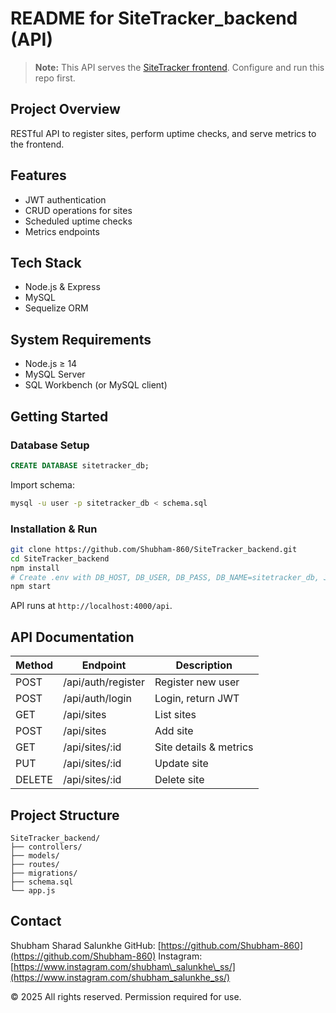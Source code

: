 
# README for SiteTracker\_backend (API)

> **Note:** This API serves the [SiteTracker frontend](https://github.com/Shubham-860/SiteTracker). Configure and run this repo first.

## Project Overview

RESTful API to register sites, perform uptime checks, and serve metrics to the frontend.

## Features

* JWT authentication
* CRUD operations for sites
* Scheduled uptime checks
* Metrics endpoints

## Tech Stack

* Node.js & Express
* MySQL
* Sequelize ORM

## System Requirements

* Node.js ≥ 14
* MySQL Server
* SQL Workbench (or MySQL client)

## Getting Started

### Database Setup

```sql
CREATE DATABASE sitetracker_db;
```

Import schema:

```bash
mysql -u user -p sitetracker_db < schema.sql
```

### Installation & Run

```bash
git clone https://github.com/Shubham-860/SiteTracker_backend.git
cd SiteTracker_backend
npm install
# Create .env with DB_HOST, DB_USER, DB_PASS, DB_NAME=sitetracker_db, JWT_SECRET, PORT
npm start
```

API runs at `http://localhost:4000/api`.

## API Documentation

| Method | Endpoint           | Description            |
| ------ | ------------------ | ---------------------- |
| POST   | /api/auth/register | Register new user      |
| POST   | /api/auth/login    | Login, return JWT      |
| GET    | /api/sites         | List sites             |
| POST   | /api/sites         | Add site               |
| GET    | /api/sites/\:id    | Site details & metrics |
| PUT    | /api/sites/\:id    | Update site            |
| DELETE | /api/sites/\:id    | Delete site            |

## Project Structure

```text
SiteTracker_backend/
├── controllers/
├── models/
├── routes/
├── migrations/
├── schema.sql
└── app.js
```

## Contact

Shubham Sharad Salunkhe
GitHub: [https://github.com/Shubham-860](https://github.com/Shubham-860)
Instagram: [https://www.instagram.com/shubham\_salunkhe\_ss/](https://www.instagram.com/shubham_salunkhe_ss/)

© 2025 All rights reserved. Permission required for use.
